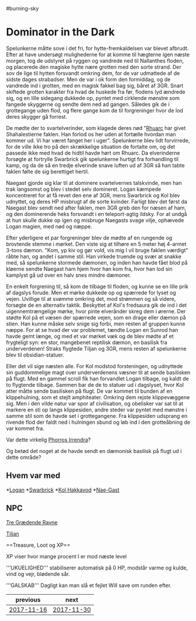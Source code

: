 #burning-sky

# Dominator in the Dark 

Spelunkerne måtte sove i det fri, for hytte-fremkaldelsen var blevet afbrudt. Efter at have undersøgt mulighederne for at komme til hægterne igen næste morgen, tog de udstyret på ryggen og vandrede ned til Nallanthes floden, og placerede den magiske hytte nære grotten med den sorte strand. Der sov de lige til hytten forsvandt omkring dem, for de var udmattede af de sidste dages strabadser. Men de var i ok form den formiddag, og de vandrede ind i grotten, med en magisk fakkel bag sig, båret af 3GR. Snart skiftede grotten karakter fra hvad de huskede fra før, flodens lyd ændrede sig, og en lille sidegang dukkede op, pyntet med cirklende mønstre som fangede skyggerne og sendte dem ned ad gangen. Således gik de i grottegange uden flod, og flere gange kom de til forgreninger hvor de lod deres skygger gå forrest.

De mødte der to svartelverinder, som klagede deres nød "[Rhuarc](./Rhuarc.md) har givet Shahalestierne faklen. Han forlod os her uden at fortælle hvordan man kommer ud. Vi har været fanget her i uger". Spelunkerne blev lidt forvirrede, for de ville ikke tro på den skrækkelige situation de fortalte om, og det passede ikke med hvad de hidtil havde hørt om Rhuarc. Da elverinderne forsøgte at fortrylle Swarbrick gik spelunkerne hurtigt fra forhandling til kamp, og da de så en tredje elverinde snave luften ud af 3GR så han tabte faklen følte de sig berettiget hertil.

Naegast gjorde sig klar til at dominere svartelvernes talskvinde, men han trak langsomst og blev i stedet selv domineret. Logan kæmpede koncentreret for at få revet den ene af 3GR, mens Swarbrick og Kol blev udnyttet, og deres HP misbrugt af de sorte kvinder. Farligt blev det først da Naegast blev sendt ned after faklen, men 3GR greb den for næsen af ham, og den dominerende heks forsvandt i en teleport-agtig ildsky. For at undgå at hun skulle dukke op igen og misbruge Naegasts svage vilje, ophævede Logan magien, med nød og næppe.

Efter yderligere et par forgreninger blev de mødte af en rungende og brovtende stemme i mørket. Den viste sig at tilhøre en 5 meter høj 4-armet 3-tons dæmon. "Kom, yp kiv og gør vold, vis mig I vil bruge faklen værdigt" råbte han, og andet i samme stil. Han virkede truende og svær at snakke med, så spelunkerne stormede dæmonen, og inden han havde fået blod på kløerne sendte Naegast ham hjem hvor han kom fra, hvor han lod sin kamplyst gå ud over en halv snes mindre dæmoner.

En enkelt forgrening til, så kom de tilbage til floden, og kunne se en lille prik af dagslys forude. Men et mørke dukkede op og spærrede for lyset og vejen. Uvillige til at svømme omkring det, mod strømmen og så videre, forsøgte de en alternativ taktik. Beskyttet af Kol's fredsaura gik de ind i det uigennemtrængelige mørke, hvor pinte elverånder skreg dem i ørerne. Der stødte Kol på et væsen der spærrede vejen, som en drage eller dæmon på stien. Han kunne måske selv snige sig forbi, men resten af gruppen kunne næppe. For at se hvad der var problemet, tændte Logan en Sunrod han havde gemt længe, og med et var mørket væk og de blev mødte af et frygteligt syn: en stor, mangebenet reptilisk dæmon, en basilisk fra underverdenen! Straks flygtede Tiljan og 3GR, mens resten af spelunkerne blev til obsidian-statuer.

Eller det vil sige næsten alle. For Kol modstod forsteningen, og udnyttede sin guddommelige magt over underverdenens væsner til at sende basilisken på flugt. Med en gammel scroll fik han forvandlet Logan tilbage, og kaldt de to flygtende tilbage. Sammen bar de de to statuer ud i dagslyset, hvor Kol atter måtte sende basilisken på flugt. De var kommet til bunden af en klippehulning, som et stejlt amphiteater. Omkring dem rejste klippevæggene sig. Men i den vilde natur var spor af civilisation, og obelisker var sat til at markere en sti op langs klippesiden, andre steder var pyntet med mønstre i samme stil som de havde set i grottegangene. Fra klippesiden udsprang en rivende flod der faldt ned i hulningen sbund og løb ind i den grotteåbning de var kommet fra.

Var dette virkelig [Phorros Irrendra](./Phorros%20Irrendra.md)?

Og betød det noget at de havde sendt en dæmonisk basilisk på flugt ud i dette område?
 


## Hvem var med
*[Logan](./Logan.md)
*[Swarbrick](./Swarbrick%20Everwood.md)
*[Kol Hakkavod](./Kol%20Hakkavod.md)
*[Nae-Gast](./Nae-Gast%20Oldknist.md)



## NPC
[Tre Grædende Ravne](./Tre%20Grædende%20Ravne.md)

[Tiljan](./Tiljan.md)

==Treasure, Loot og XP==




XP viser hvor mange procent I er mod næste level

'''UKUELIGHED''' stabiliserer automatisk på 0 HP, modstår varme og kulde, vind og vejr, blødende sår.

'''GALSKAB''' Dagligt kan man slå et fejlet Will save om runden efter.

| previous | next |
| --- | --- |
| [2017-11-16](./2017-11-16.md) | [2017-11-30](./2017-11-30.md) |

